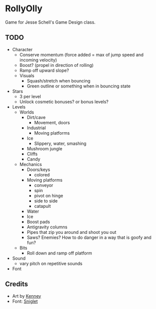 # RollyOlly

Game for Jesse Schell's Game Design class.

## TODO
- Character
	- Conserve momentum (force added = max of jump speed and incoming velocity)
	- Boost? (propel in direction of rolling)
	- Ramp off upward slope?
	- Visuals
		- Squash/stretch when bouncing
		- Green outline or something when in bouncing state
- Stars
	- 3 per level
	- Unlock cosmetic bonuses? or bonus levels?
- Levels
	- Worlds
		- Dirt/cave
			- Movement, doors
		- Industrial
			- Moving platforms
		- Ice
			- Slippery, water, smashing
		- Mushroom jungle
		- Cliffs
		- Candy
	- Mechanics
		- Doors/keys
			- colored
		- Moving platforms
			- conveyor
			- spin
			- pivot on hinge
			- side to side
			- catapult
		- Water
		- Ice
		- Boost pads
		- Antigravity columns
		- Pipes that zip you around and shoot you out
		- Saws? Enemies? How to do danger in a way that is goofy and fun?
	- Bits
		- Roll down and ramp off platform
- Sound
	- vary pitch on repetitive sounds
- Font

## Credits
- Art by [Kenney](https://www.kenney.nl/)
- Font: [Sniglet](https://www.fontsquirrel.com/fonts/sniglet)
